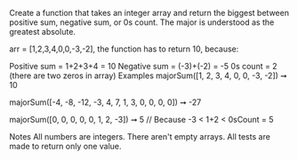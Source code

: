 Create a function that takes an integer array and return the biggest between positive sum, negative sum, or 0s count. The major is understood as the greatest absolute.

arr = [1,2,3,4,0,0,-3,-2], the function has to return 10, because:

Positive sum = 1+2+3+4 = 10
Negative sum = (-3)+(-2) = -5
0s count = 2 (there are two zeros in array)
Examples
majorSum([1, 2, 3, 4, 0, 0, -3, -2]) ➞ 10

majorSum([-4, -8, -12, -3, 4, 7, 1, 3, 0, 0, 0, 0]) ➞ -27

majorSum([0, 0, 0, 0, 0, 1, 2, -3]) ➞ 5
// Because -3 < 1+2 < 0sCount = 5

Notes
All numbers are integers.
There aren't empty arrays.
All tests are made to return only one value.